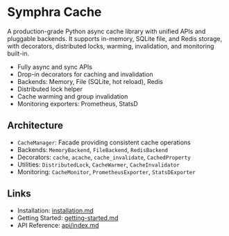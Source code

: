 # Symphra Cache

A production-grade Python async cache library with unified APIs and pluggable backends. It supports in-memory, SQLite file, and Redis storage, with decorators, distributed locks, warming, invalidation, and monitoring built-in.

- Fully async and sync APIs
- Drop-in decorators for caching and invalidation
- Backends: Memory, File (SQLite, hot reload), Redis
- Distributed lock helper
- Cache warming and group invalidation
- Monitoring exporters: Prometheus, StatsD

## Architecture

- `CacheManager`: Facade providing consistent cache operations
- Backends: `MemoryBackend`, `FileBackend`, `RedisBackend`
- Decorators: `cache`, `acache`, `cache_invalidate`, `CachedProperty`
- Utilities: `DistributedLock`, `CacheWarmer`, `CacheInvalidator`
- Monitoring: `CacheMonitor`, `PrometheusExporter`, `StatsDExporter`

## Links

- Installation: [installation.md](installation.md)
- Getting Started: [getting-started.md](getting-started.md)
- API Reference: [api/index.md](api/index.md)
